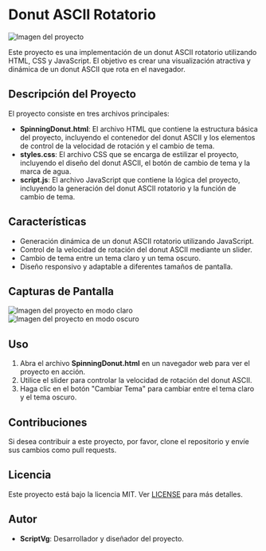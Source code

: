 # Donut ASCII Rotatorio

![Imagen del proyecto](https://github.com/ScriptVg/Spinning_Donut-main/blob/main/preview.png?raw=true)

Este proyecto es una implementación de un donut ASCII rotatorio utilizando HTML, CSS y JavaScript. El objetivo es crear una visualización atractiva y dinámica de un donut ASCII que rota en el navegador.

## Descripción del Proyecto

El proyecto consiste en tres archivos principales:

* **SpinningDonut.html**: El archivo HTML que contiene la estructura básica del proyecto, incluyendo el contenedor del donut ASCII y los elementos de control de la velocidad de rotación y el cambio de tema.
* **styles.css**: El archivo CSS que se encarga de estilizar el proyecto, incluyendo el diseño del donut ASCII, el botón de cambio de tema y la marca de agua.
* **script.js**: El archivo JavaScript que contiene la lógica del proyecto, incluyendo la generación del donut ASCII rotatorio y la función de cambio de tema.

## Características

* Generación dinámica de un donut ASCII rotatorio utilizando JavaScript.
* Control de la velocidad de rotación del donut ASCII mediante un slider.
* Cambio de tema entre un tema claro y un tema oscuro.
* Diseño responsivo y adaptable a diferentes tamaños de pantalla.

## Capturas de Pantalla

![Imagen del proyecto en modo claro](https://github.com/ScriptVg/Spinning_Donut-main/blob/main/preview-light.png?raw=true)
![Imagen del proyecto en modo oscuro](https://github.com/ScriptVg/Spinning_Donut-main/blob/main/preview-dark.png?raw=true)

## Uso

1. Abra el archivo **SpinningDonut.html** en un navegador web para ver el proyecto en acción.
2. Utilice el slider para controlar la velocidad de rotación del donut ASCII.
3. Haga clic en el botón "Cambiar Tema" para cambiar entre el tema claro y el tema oscuro.

## Contribuciones

Si desea contribuir a este proyecto, por favor, clone el repositorio y envíe sus cambios como pull requests.

## Licencia

Este proyecto está bajo la licencia MIT. Ver [LICENSE](https://github.com/ScriptVg/Spinning_Donut-main/blob/main/LICENSE) para más detalles.

## Autor

* **ScriptVg**: Desarrollador y diseñador del proyecto.


